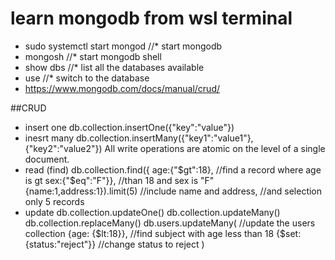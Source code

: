 # learn mongodb from wsl terminal
- sudo systemctl start mongod //* start mongodb
- mongosh                     //* start mongodb shell
- show dbs                    //* list all the databases available
- use <dbname>                //* switch to the database
- https://www.mongodb.com/docs/manual/crud/

##CRUD
  - insert one 
    db.collection.insertOne({"key":"value"})
  - inesrt many
    db.collection.insertMany({"key1":"value1"},{"key2":"value2"})
    All write operations are atomic on the level of a single document. 
  - read (find)
    db.collection.find({
      age:{"$gt":18},                 //find a record where age is gt
      sex:{"$eq":"F"}},               //than 18 and sex is "F"
      {name:1,address:1}).limit(5)   //include name and address, 
                                     //and selection only 5 records
  - update
    db.collection.updateOne()
    db.collection.updateMany()
    db.collection.replaceMany()
       db.users.updateMany(         //update the users collection
         {age: {$lt:18}},           //find subject with age less than 18
         {$set:{status:"reject"}}   //change status to reject
         )
